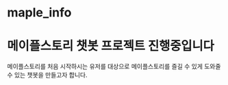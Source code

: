 # maple_info

# 메이플스토리 챗봇 프로젝트 진행중입니다
메이플스토리를 처음 시작하시는 유저를 대상으로 메이플스토리를 즐길 수 있게 도와줄 수 있는 챗봇을 만들고자 합니다. 
